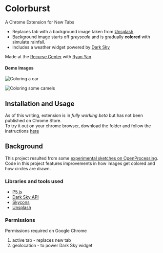 # Colorburst
A Chrome Extension for New Tabs
- Replaces tab with a background image taken from [Unsplash](www.unsplash.com).  
- Background image starts off <em>greyscale</em> and is gradually <strong>colored</strong> with simulate rainfall.  
- Includes a weather widget powered by [Dark Sky](www.darksky.net) 

Made at the [Recurse Center](www.recurse.com) with [Ryan Yan](https://github.com/apsicle).

#### Demo Images
![Coloring a car](/demo-images/colorburst-car.gif?raw=true)

![Coloring some camels](/demo-images/colorburst-camel.gif?raw=true)

## Installation and Usage
As of this writing, extension is in <em>fully working beta</em> but has not been published on Chrome Store.  
To try it out on your chrome browser, download the folder and follow the instructions [here](https://developer.chrome.com/extensions/getstarted#unpacked)

## Background 
This project resulted from some [experimental sketches on OpenProcessing](https://www.openprocessing.org/sketch/397165).  
Code in this project features improvements in how images get colored and how circles are drawn.

### Libraries and tools used
- [P5.js](http://p5js.org/)
- [Dark Sky API](https://darksky.net/dev/)
- [Skycons](https://darkskyapp.github.io/skycons/)
- [Unsplash](https://source.unsplash.com/)

### Permissions
Permissions required on Google Chrome
1) active tab - replaces new tab
2) geolocation - to power Dark Sky widget

